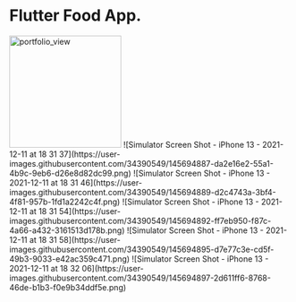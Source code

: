 <h1>Flutter Food App.</h1>

<img width="200" alt="portfolio_view" src="https://user-images.githubusercontent.com/34390549/145694883-18050a24-8c2d-43b4-85d9-8ddb2a7ec5ee.png">
![Simulator Screen Shot - iPhone 13 - 2021-12-11 at 18 31 37](https://user-images.githubusercontent.com/34390549/145694887-da2e16e2-55a1-4b9c-9eb6-d26e8d82dc99.png)
![Simulator Screen Shot - iPhone 13 - 2021-12-11 at 18 31 46](https://user-images.githubusercontent.com/34390549/145694889-d2c4743a-3bf4-4f81-957b-1fd1a2242c4f.png)
![Simulator Screen Shot - iPhone 13 - 2021-12-11 at 18 31 54](https://user-images.githubusercontent.com/34390549/145694892-ff7eb950-f87c-4a66-a432-3161513d178b.png)
![Simulator Screen Shot - iPhone 13 - 2021-12-11 at 18 31 58](https://user-images.githubusercontent.com/34390549/145694895-d7e77c3e-cd5f-49b3-9033-e42ac359c471.png)
![Simulator Screen Shot - iPhone 13 - 2021-12-11 at 18 32 06](https://user-images.githubusercontent.com/34390549/145694897-2d611ff6-8768-46de-b1b3-f0e9b34ddf5e.png)
